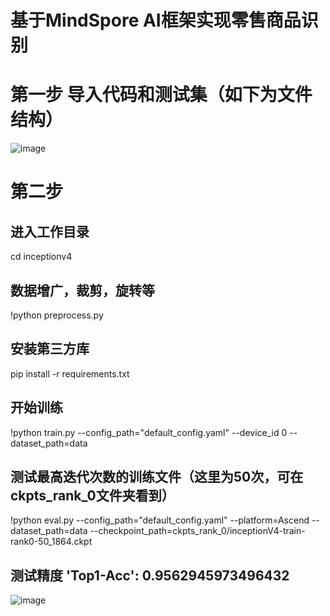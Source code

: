 # 基于MindSpore AI框架实现零售商品识别

# 第一步 导入代码和测试集（如下为文件结构）
![image](https://user-images.githubusercontent.com/67614464/142162066-251dced8-4b1c-44e2-bdd7-c1c9572b04e5.png)

# 第二步
## 进入工作目录
cd inceptionv4
## 数据增广，裁剪，旋转等
!python preprocess.py
## 安装第三方库
pip install -r requirements.txt
## 开始训练
!python train.py --config_path="default_config.yaml" --device_id 0  --dataset_path=data
## 测试最高迭代次数的训练文件（这里为50次，可在ckpts_rank_0文件夹看到）
!python eval.py --config_path="default_config.yaml" --platform=Ascend --dataset_path=data --checkpoint_path=ckpts_rank_0/inceptionV4-train-rank0-50_1864.ckpt
## 测试精度 'Top1-Acc': 0.9562945973496432
![image](https://user-images.githubusercontent.com/67614464/142162794-13d221fc-bbbe-49fc-b33d-7ba29633ebdb.png)
